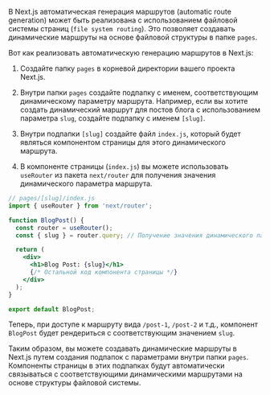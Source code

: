 В Next.js автоматическая генерация маршрутов (automatic route generation) может быть реализована с использованием файловой системы страниц (`file system routing`). Это позволяет создавать динамические маршруты на основе файловой структуры в папке `pages`.

Вот как реализовать автоматическую генерацию маршрутов в Next.js:

1. Создайте папку `pages` в корневой директории вашего проекта Next.js.

2. Внутри папки `pages` создайте подпапку с именем, соответствующим динамическому параметру маршрута. Например, если вы хотите создать динамический маршрут для постов блога с использованием параметра `slug`, создайте подпапку с именем `[slug]`.

3. Внутри подпапки `[slug]` создайте файл `index.js`, который будет являться компонентом страницы для этого динамического маршрута.

4. В компоненте страницы (`index.js`) вы можете использовать `useRouter` из пакета `next/router` для получения значения динамического параметра маршрута.

```jsx
// pages/[slug]/index.js
import { useRouter } from 'next/router';

function BlogPost() {
  const router = useRouter();
  const { slug } = router.query; // Получение значения динамического параметра маршрута

  return (
    <div>
      <h1>Blog Post: {slug}</h1>
      {/* Остальной код компонента страницы */}
    </div>
  );
}

export default BlogPost;
```

Теперь, при доступе к маршруту вида `/post-1`, `/post-2` и т.д., компонент `BlogPost` будет рендериться с соответствующим значением `slug`.

Таким образом, вы можете создавать динамические маршруты в Next.js путем создания подпапок с параметрами внутри папки `pages`. Компоненты страницы в этих подпапках будут автоматически связываться с соответствующими динамическими маршрутами на основе структуры файловой системы.